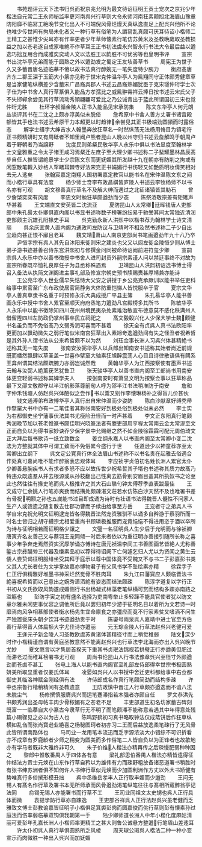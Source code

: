 <!-- { "loadSidebar": true } -->
　　书苑题评云天下法书归呉而祝京兆允明为最文待诏征明王贡士宠次之京兆少年楷法自元常二王永师秘监率更河南呉兴行草则大令永师河南狂素颠旭北海眉山豫章防阳靡不临冩工絶晚节变化出入不可端倪风骨烂熳天真纵逸直足上配呉兴他所不论也唯少传世间有拘局未化者又一种行草有俗笔为人譌冩乱真颇可厌耳待诏小楷师二王精工之甚惟少尖耳亦有作率更者少年草师懐素行笔仿苏黄米及圣教晩嵗取圣教损益之加以苍老遂自成家唯絶不作草耳王正书初法虞永兴智永行书法大令最后益以遒逸巧拙互用合而成雅奕奕动人文以法胜王以韵胜不可优劣等也皇明书评
　　宣宗书出沈华亭兄弟而能于圆熟之外以遒劲发之蜀定王友垓善草书
　　周宪王为世子久又多蓄晋唐名迹临摹不倦以故书法真行醇婉无一笔失度特少腕力
　　衡府髙唐齐东二郡王深于玉筯大小篆亦见称于世宋克仲温华亭人为鳯翔同守正体颇秀健章草是当家健笔纵横差少含蓄宋广昌裔呉郡人书述云昌裔熟媚犹臣于克宋璲仲珩学士次子仕为中书舍人真行草篆俱入能品方孝孺比之威鳯翀霄祥云捧日按书述云宋氏父子不失邯郸余尝见其行草流动秀頴翩翩可爱比之乃公诚青出于蓝此所谓国初三宋也觉仲珩尤胜
　　杜环字叔循金陵人正书入能品见宋承防集
　　陈文东华亭人何元朗丛谈评其书在二沈之上颇亦淳美似未脱俗
　　詹希原中书舍人善方丈署书诸宫殿额皆其手也法书述云希原干力本超更以时趋律余尝见其正书极端劲圆頴而时露俗态
　　解学士缙字大绅吉水人翰墨奔放狂草名一时然纵荡无法杨用脩目为镇宅符正书颇精妍时又有周砥者不知里阀卢熊者昆山人晚以州守归书述云詹解鸣于朝周卢着于野朝者乃当譲野
　　沈度民则弟粲民敬华亭人永乐中俱以书法显度至翰林学士文皇雅重之令太子诸王咸习焉粲迁左庶子至大理少卿书述称二子蜚耀墨林昌辰髙步自任人推皆谓絶景学士少宗陈文东而更妩媚其所发越十九在朝亦有防削之拘或有闲窓散笔輙入妙格人罕睹耳棘寺好法宋克正书娟媚行书伤轻又如艶质明妆倩笑相对去元人逺矣
　　张翰宸嘉定南翔人国初署嘉定教官以能书名在宋仲温陈文东之间而小楷行草具有法度
　　杨少师士竒李布政昌祺皆庐陵人书述云李牧杨师不以书名亦有可观
　　胡文穆善真行草名不及解大绅而遇过之北征诸镇皆其勒石
　　曾少詹棨奕奕有风度
　　李忠文时勉狂草颇遒劲而少态
　　陈祭酒敬宗差有矩矱声华甚着
　　王文端直文安英皆二沈流亚
　　夏防昆山人太常卿廷晖钱唐人吏部郎中朱孔昜太仆卿俱直内阁以书显书述称数子榜署纷纭易于驰誉其间太常独近清润吏部颇主沉雄孔阳掾史手耳
　　呉克勤永新人洪熙中以楷书荐为翰林学士诗文清丽
　　呉余庆宜黄人直内阁为通政司左防议与卫靖时不相及然书述称二子少自出尘趋向甚正恨不廓且老耳
　　魏文靖萧山人南京吏部尚书笔画遒劲年九十八乃卒
　　尹恒字宗有呉人其先自沐阳来徙则宋之建炎也父又以闾左徙金陵恒少则从愽士弟子游书迹甚善召侍东宫洪熙初与修撰金问同被命待诏阙前进符玺少卿
　　宣嗣宗呉人永乐中亦以善书徴授中书舍人进司封员外嗣宗素谨人问以禁廷事终不对故为宣宗所眷既卒恤礼良厚任子为县丞称殊遇焉
　　卫靖昆山人洪熙初诏选书愽士得召入备法从执简文渊阁进主事礼部及修宣宗朝史预书牍赐赉甚厚靖兼亦能诗
　　王公亮华亭人世业儒早失怙恃大父安之讲授于乡公亮克承厥训以能书举任吏科给事中累官至广东布政使居官简静务大体防重恺悌人皆悦服卒于官
　　夏宗文华亭人善真草隶书名重于时预修永乐大典成授广平县主簿
　　朱孔昜华亭人能书善画永乐中授中书舍人累官至顺天府府丞笔力遒劲凡宫殿榜多其所书
　　陈敏华亭人永乐中以能书徴除知四川茂州州境民夷杂处素难治敏宣布徳意莫不感化秩满州人借留陞四川左防政仍掌州事卒民立祠祀之
　　髙文毅糓兴化人少保大学士魏颇健书名虽负而不免俗髙乃文弱秀润可喜而不甚着
　　徐天全有贞呉人真书法欧阳率更而加以飘动微失之弱行笔似米南宫狂草出入素旭竒逸遒劲间有失之怪丑者祝希哲是其外孙人谓书法从公来希哲颇不以为然
　　刘珏佥事长洲人习呉兴体甚精絶书述称其无一笔失度
　　张南安汝弼华亭人以兵郎出知南安书述称其始者尚近前规既而幡然飘肆以草圣盖一世喜作擘窠大轴素狂旭醉震荡人心目且诗律散语俱有闗系王弇州谓其结法颇疏腕力亦弱岂诚然哉
　　黄翰华亭人为江西按察使有墨声书述云翰与汝弼人絶薰莸艺犹鲁卫
　　张天骏华亭人以善书直内阁至工部尚书用南安体更变轻弱书述称其婢学夫人
　　按张南安时有萧显文明为按察佥事以狂草称品最下又邵文敬郡守以半江帆影落尊前句人呼为邵半江书法稍准防于南安
　　詹和字仲禾钱塘人仿赵呉兴体酷似之尝作书以鬻又别作李懐琳杨补之得盲儿价甚伙
　　钱文通溥弟布政愽华亭人真行出自宋仲温而少姿韵
　　陈白沙献章好缚秃帚作擘窠大书中亦有一二笔佳者其称张南安好到极处俗到极处似未必然
　　李士实为右都御史坐宁藩事伏法其书尤瘦险丑怪而一时声甚着
　　李文正东阳真行笔颇秀润晚节加以苍老惟篆书颇佳明兴晓篆法者有滕吏部用亨程太常南云金太常湜至文正而自负以为得书家妙诀乔少保字景中允赐继之然不如金陵徐霖霖可配元周伯琦文正大拜后每书歌诗一纸立致数金
　　姜立纲永嘉人以书直内阁至太常卿小变二沈法为方整就其体中可谓工致而不免俗累今盛行于世
　　任道逊少以神童荐亦至太常卿出立纲下
　　呉文定公寛真行体全法眉山书述称不以书名贵在起雅去俗遇合作处真可嘉尚唯不能作醉翁表忠观体耳
　　李应祯字贞伯初名甡长洲人累官太仆少卿善悬腕疾书人有求者多怒不应以故传世少祝希哲其子壻也书述称其质力故髙乃特违众既逺羣从并去根源或从孙枝翻出己性离去筋骨别安眉目盖其所执奴书之论至此也然往往有掾史笔而呉人极推许之其大石山聮句钟太傅荐季直表跋最佳
　　王文成守仁余姚人行笔亦爽劲而结搆处颇疎湛文荘若水仿陈白沙天然不及也唯署书差有骨祝明颢之孙也五嵗能书过目即成诵为诗时有壮语书法得魏晋人髓性不问家人生产人或馈遗之随复散去仕郡功曹而子续由给事至方岳
　　王宠者守之弟呉人书学自宋克祝允明文征明逮宠皆各得魏晋法然宠资雅驯不以诵多自矜游于蔡羽所而一时名士皆归之胡守纉宗尤相爱重尚书顾璘极推服而宠竟悒悒不得进用恣于酒以卒所为诗与征明相若而征明格少譲之
　　文璧一名征明呉人生少后于允明而与徐祯卿唐寅齐名友善己又与蔡羽王宠同倾一时后来者依以为重征明亦善接引随所长称之喜事少年争奔走焉然资实沉厚学诵亦愽诗在唐元祯温李间工书善图画艺皆絶人尤称善鍳古宗彞醆斚三代器及缣素品初以荐得待诏阙下亡何遽乞归人尤以为贤闻之黄生云倭人尝贽谒征明服绯坐受其拜于庭示以尊中国体竟不受餽又不与书二子彭嘉彭书类父其人尤长者仕为文学掌故嘉亦愽物君子有父风书学不坠绘素亦精
　　徐霖字子仁正行俱精雅好堆墨书神采烂然觉骨不胜肉耳
　　朱九江曰藩寳应人颇临晋法书絶喜祝希哲而以己意出之婉秀潇洒絶有姿态而结法颇疎
　　陈淳字道复以字行正书初从文氏欲取风韵遂成媚侧行书出杨凝式林藻老笔纵横可赏而结构多疎亦南路之滥觞也
　　彭昉字寅之初有盛名选择为吏南粤举止多轻躁不能具官使者犹以昉文章尔雅未闲吏事优容之调他所后竟以罢归初年少游于征明名日以着所为文若诗一时靡焉向风争相慕部使者衡水杨先生宜命廪食之亦彊应而竟不行家素贫又嗜酒不问生产独置瓮床头朝夕饮耳书迹遒劲贵于时
　　陈鎏号雨泉呉人嘉靖中进士官至方伯善行草得晋人体扁额大字尤佳诗亦遒丽
　　元玉琮金陵人行草法赵呉兴老健可爱
　　王逄元子新金陵人习圣教欧虞苏黄诸体甚精径寸而上稍觉稚弱
　　陆文深少时作小楷精谨自谓有黄庭圣教意然不能离赵呉兴也行草法李北海而亦出入呉兴晚节尤妙
　　夏文愍言以才隽居首揆天下重其书贞珉法锦视若拱璧正行亦遒美但肥过而滞老过而稚耳榜署书尤可观
　　周尚书伦昆山人行书法豫章呉兴至径寸外颇遒劲而苍卤不甚工
　　张电上海人以能书直内阁官至礼部左侍郎得幸世宗书极圆熟妍美所取显重者仅姜氏体耳
　　凌晏如呉兴人以书授中舍迁吏科都给事中右佥都御史其临洛神赋金刚经俱有法
　　许侍郎成名作真行笔颇简劲而结构多疎
　　许中丞宗鲁行楷稍精间有圣教遗意
　　王防政慎中晋江人行草颇亦遒逸而不谙八法未脱尘气
　　杨修撰慎服膺呉兴而运笔蹇滞指若木强者亦颇自任
　　罗文恭洪先书颇秀润出圣母帖丰肉少骨秾媚有之苍老不足
　　丰吏部道生初名坊家蓄古碑刻既富一一临摹自大小篆古今隶草行无不明了而笔颇滞不能称意若遇其中年得意处残篇小碣骤见之必以为古人也
　　陈鸣野鹤初习真书略取钟法仅成蒸饼后作狂草纵横如乱刍而张尚寳逊业絶喜之杨秘图珂者初亦习二王而后益放逸柔笔疎行了无风骨此皆所谓南路体也
　　马司业一龙用笔本流迅而乏字源浓淡大小错综不可识折看亦不成章有罗鹿龄者少师之稍变为圆美而多作俗笔二人皆自负以为正锋者也故歙地亦有学马者既非大雅终非可久
　　朱子价维人楷法亦精再传之后疎慢肥弱种种因之
　　黎郎中惟敬番禺人于四体各有意
　　梁礼部思伯番禺人楷法亦精皆逺得征仲结法方贡士元焕在山东作行草自矜以为雄伟有力而疎野粗放备诸恶道署书稍胜时有张书绅苏洲者俱不知何许人书绅行草似元焕而少加圆利洲作方丈以外大书矫健有势唯真行多俗撰形模丑拙
　　呉中丞维岳孝丰人正行取丰媚而少遒劲
　　王问无锡人有髙名作行草及署书本无所师承而风骨遒劲渇笔纵笔往往与髙相所蔵醉翁亭记法同
　　俞锡无锡人亦能署书而行草不工
　　王司业同祖文太史甥也呉人正行具体而微
　　袁提学防行草亦自踈逸
　　王吏部谷祥呉人正行法赵呉兴虽老健而乏雅致文愽士彭教谕嘉皆征明子小楷俱足箕裘彭肉而圆嘉俊而佻行草则彭有懐素孙过庭法而伤率弱临摹双钩俱我朝第一手
　　陆少卿师道长洲人中年小楷化度麻姑清丽可爱彭年孔嘉长洲人小楷师率更精工之甚大则鲁公诚悬方整遒行笔眉山差逺耳
　　许太仆初呉人真行草俱圆熟所乏风棱
　　周天球公瑕呉人楷法二种一种小变宣示而肉微胜一种出入呉兴而加妩媚
